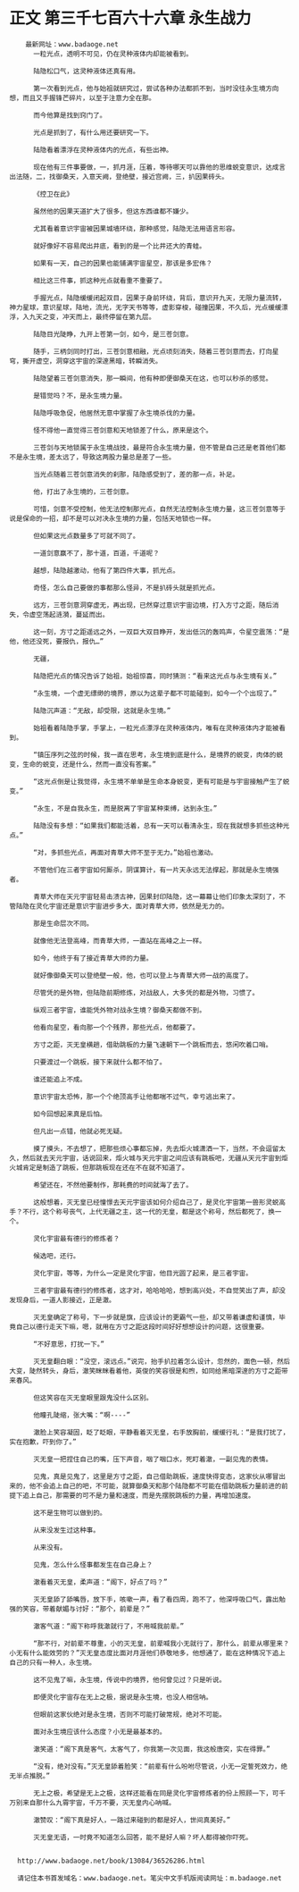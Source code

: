 # 正文 第三千七百六十六章 永生战力
        最新网址：www.badaoge.net
          一粒光点，透明不可见，仍在灵种液体内却能被看到。
      
          陆隐松口气，这灵种液体还真有用。
      
          第一次看到光点，他与始祖就研究过，尝试各种办法都抓不到，当时没往永生境方向想，而且又手握锋芒碎片，以至于注意力全在那。
      
          而今他算是找到窍门了。
      
          光点是抓到了，有什么用还要研究一下。
      
          陆隐看着漂浮在灵种液体内的光点，有些出神。
      
          现在他有三件事要做，一，抓月涯，压着，等待哪天可以靠他的思维蜕变意识，达成言出法随，二，找御桑天，入意天阙，登绝壁，接近宫阙，三，扒因果砖头。
      
          《控卫在此》
      
          虽然他的因果天道扩大了很多，但这东西谁都不嫌少。
      
          尤其看着意识宇宙被因果城墙环绕，那种感觉，陆隐无法用语言形容。
      
          就好像好不容易爬出井底，看到的是一个比井还大的青蛙。
      
          如果有一天，自己的因果也能铺满宇宙星空，那该是多宏伟？
      
          相比这三件事，抓这种光点就看重不重要了。
      
          手握光点，陆隐缓缓闭起双目，因果于身前环绕，背后，意识开九天，无限力量流转，神力星球，意识星球，陆地，流光，无字天书等等，虚影穿梭，碰撞因果，不久后，光点缓缓漂浮，入九天之变，冲天而上，最终停留在第九层。
      
          陆隐目光陡睁，九开上苍第一剑，如今，是三苍剑意。
      
          随手，三柄剑同时打出，三苍剑意相融，光点顷刻消失，随着三苍剑意而去，打向星穹，撕开虚空，洞穿这宇宙的深邃黑暗，转瞬消失。
      
          陆隐望着三苍剑意消失，那一瞬间，他有种即便御桑天在这，也可以秒杀的感觉。
      
          是错觉吗？不，是永生境力量。
      
          陆隐呼吸急促，他居然无意中掌握了永生境杀伐的力量。
      
          怪不得他一直觉得三苍剑意和天地锁差了什么，原来是这个。
      
          三苍剑与天地锁属于永生境战技，最是符合永生境力量，但不管是自己还是老首他们都不是永生境，差太远了，导致这两股力量总是差了一些。
      
          当光点随着三苍剑意消失的刹那，陆隐感受到了，差的那一点，补足。
      
          他，打出了永生境的，三苍剑意。
      
          可惜，剑意不受控制，他无法控制那光点，自然无法控制永生境力量，这三苍剑意等于说是保命的一招，却不是可以对决永生境的力量，包括天地锁也一样。
      
          但如果这光点数量多了可就不同了。
      
          一道剑意赢不了，那十道，百道，千道呢？
      
          越想，陆隐越激动，他有了第四件大事，抓光点。
      
          奇怪，怎么自己要做的事都那么怪异，不是扒砖头就是抓光点。
      
          远方，三苍剑意洞穿虚无，再出现，已然穿过意识宇宙边境，打入方寸之距，随后消失，令虚空荡起涟漪，蔓延而出。
      
          这一刻，方寸之距遥远之外，一双巨大双目睁开，发出低沉的轰鸣声，令星空震荡：“是他，他还没死，要报仇，报仇…”
      
          无疆，
      
          陆隐把光点的情况告诉了始祖，始祖惊喜，同时猜测：“看来这光点与永生境有关。”
      
          “永生境，一个虚无缥缈的境界，原以为这辈子都不可能碰到，如今一个个出现了。”
      
          陆隐沉声道：“无敌，却受限，这就是永生境。”
      
          始祖看着陆隐手掌，手掌上，一粒光点漂浮在灵种液体内，唯有在灵种液体内才能被看到。
      
          “镇压序列之弦的时候，我一直在思考，永生境到底是什么，是境界的蜕变，肉体的蜕变，生命的蜕变，还是什么，然而一直没有答案。”
      
          “这光点倒是让我觉得，永生境不单单是生命本身蜕变，更有可能是与宇宙接触产生了蜕变。”
      
          “永生，不是自我永生，而是脱离了宇宙某种束缚，达到永生。”
      
          陆隐没有多想：“如果我们都能活着，总有一天可以看清永生，现在我就想多抓些这种光点。”
      
          “对，多抓些光点，再面对青草大师不至于无力。”始祖也激动。
      
          不管他们在三者宇宙如何厮杀，阴谋算计，有一片天永远无法撑起，那就是永生境强者。
      
          青草大师在天元宇宙轻易击溃古神，因果封印陆隐，这一幕幕让他们印象太深刻了，不管陆隐在灵化宇宙还是意识宇宙进步多大，面对青草大师，依然是无力的。
      
          那是生命层次不同。
      
          就像他无法登高峰，而青草大师，一直站在高峰之上一样。
      
          如今，他终于有了接近青草大师的力量。
      
          就好像御桑天可以登绝壁一般，他，也可以登上与青草大师一战的高度了。
      
          尽管凭的是外物，但陆隐前期修炼，对战敌人，大多凭的都是外物，习惯了。
      
          纵观三者宇宙，谁能凭外物对战永生境？御桑天都做不到。
      
          他看向星空，看向那一个个残界，那些光点，他都要了。
      
          方寸之距，灭无皇横趟，借助跳板的力量飞速朝下一个跳板而去，悠闲吹着口哨。
      
          只要渡过一个跳板，接下来就什么都不怕了。
      
          谁还能追上不成。
      
          意识宇宙太恐怖，那一个个绝顶高手让他都喘不过气，幸亏逃出来了。
      
          如今回想起来真是后怕。
      
          但凡出一点错，他就必死无疑。
      
          摸了摸头，不去想了，把那些烦心事都忘掉，先去炬火城潇洒一下，当然，不会逗留太久，然后就去天元宇宙，话说回来，炬火城与天元宇宙之间应该有跳板吧，无疆从天元宇宙到炬火城肯定是制造了跳板，但那跳板现在还在不在就不知道了。
      
          希望还在，不然他要制作，那耗费的时间就海了去了。
      
          这般想着，灭无皇已经憧憬去天元宇宙该如何介绍自己了，是灵化宇宙第一兽形灵蜕高手？不行，这个称号丧气，上代无疆之主，这一代的无皇，都是这个称号，然后都死了，换一个。
      
          灵化宇宙最有德行的修炼者？
      
          候选吧，还行。
      
          灵化宇宙，等等，为什么一定是灵化宇宙，他目光圆了起来，是三者宇宙。
      
          三者宇宙最有德行的修炼者，这才对，哈哈哈哈，想到高兴处，不自觉笑出了声，却没发现身后，一道人影接近，正是澈。
      
          灭无皇确定了称号，下一步就是旗，应该设计的更霸气一些，却又带着谦虚和谨慎，毕竟自己以德行走天下嘛，嗯，就用在方寸之距这段时间好好想想设计的问题，这很重要。
      
          “不好意思，打扰一下。”
      
          灭无皇翻白眼：“没空，滚远点。”说完，抬手扒拉着怎么设计，忽然的，面色一顿，然后大变，陡然转头，身后，澈笑眯眯看着他，英俊的笑容很是和煦，如同给黑暗深邃的方寸之距带来春风。
      
          但这笑容在灭无皇眼里跟鬼没什么区别。
      
          他瞳孔陡缩，张大嘴：“啊----”
      
          澈脸上笑容凝固，眨了眨眼，平静看着灭无皇，右手放胸前，缓缓行礼：“是我打扰了，实在抱歉，吓到你了。”
      
          灭无皇一把捏住自己的嘴，压下声音，咽了咽口水，死盯着澈，一副见鬼的表情。
      
          见鬼，真是见鬼了，这里是方寸之距，自己借助跳板，速度快得变态，这家伙从哪冒出来的，他不会追上自己的吧，不可能，就算御桑天和那个陆隐都不可能在借助跳板力量前进的前提下追上自己，那需要的可不是力量和速度，而是先摆脱跳板的力量，再增加速度。
      
          这不是生物可以做到的。
      
          从来没发生过这种事。
      
          从来没有。
      
          见鬼，怎么什么怪事都发生在自己身上？
      
          澈看着灭无皇，柔声道：“阁下，好点了吗？”
      
          灭无皇舔了舔嘴唇，放下手，咳嗽一声，看了看四周，跑不了，他深呼吸口气，露出勉强的笑容，带着献媚与讨好：“那个，前辈是？”
      
          澈客气道：“阁下称呼我澈就行了，不用喊我前辈。”
      
          “那不行，对前辈不尊重，小的灭无皇，前辈喊我小无就行了，那什么，前辈从哪里来？小无有什么能效劳的？”灭无皇态度比面对月涯他们恭敬地多，他想通了，能在这种情况下追上自己的只有一种人，永生境。
      
          这不见鬼了嘛，永生境，传说中的境界，他何曾见过？只是听说。
      
          即便灵化宇宙存在无上之极，据说是永生境，也没人相信呐。
      
          但眼前这家伙绝对是永生境，否则不可能打破常规，绝对不可能。
      
          面对永生境应该什么态度？小无是最基本的。
      
          澈笑道：“阁下真是客气，太客气了，你我第一次见面，我这般唐突，实在得罪。”
      
          “没有，绝对没有。”灭无皇舔着脸笑：“前辈有什么吩咐尽管说，小无一定誓死效力，绝无半点推脱。”
      
          无上之极，希望是无上之极，这样还能看在同是灵化宇宙修炼者的份上照顾一下，可千万别来自那什么九霄宇宙，千万不要，灭无皇内心呐喊。
      
          澈赞叹：“阁下真是好人，一路过来碰到的都是好人，世间真美好。”
      
          灭无皇无语，一时竟不知道怎么回答，能不是好人嘛？坏人都得被你吓死。
      
      
      http://www.badaoge.net/book/13084/36526286.html
      
      请记住本书首发域名：www.badaoge.net。笔尖中文手机版阅读网址：m.badaoge.net